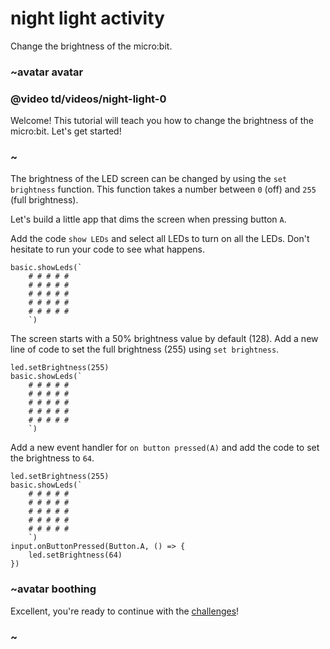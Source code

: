 # night light activity

Change the brightness of the micro:bit.

### ~avatar avatar

### @video td/videos/night-light-0

Welcome! This tutorial will teach you how to change the brightness of the micro:bit. Let's get started!

### ~

The brightness of the LED screen can be changed by using the `set brightness` function. This function takes a number between ``0`` (off) and ``255`` (full brightness).

Let's build a little app that dims the screen when pressing button ``A``.

Add the code `show LEDs` and select all LEDs to turn on all the LEDs. Don't hesitate to run your code to see what happens.

```blocks
basic.showLeds(`
    # # # # #
    # # # # #
    # # # # #
    # # # # #
    # # # # #
    `)
```

The screen starts with a 50% brightness value by default (128). Add a new line of code to set the full brightness (255) using `set brightness`.

```blocks
led.setBrightness(255)
basic.showLeds(`
    # # # # #
    # # # # #
    # # # # #
    # # # # #
    # # # # #
    `)
```

Add a new event handler for `on button pressed(A)` and add the code to set the brightness to `64`.


```blocks
led.setBrightness(255)
basic.showLeds(`
    # # # # #
    # # # # #
    # # # # #
    # # # # #
    # # # # #
    `)
input.onButtonPressed(Button.A, () => {
    led.setBrightness(64)
})

```



### ~avatar boothing

Excellent, you're ready to continue with the [challenges](/microbit/lessons/night-light/challenges)!

### ~

